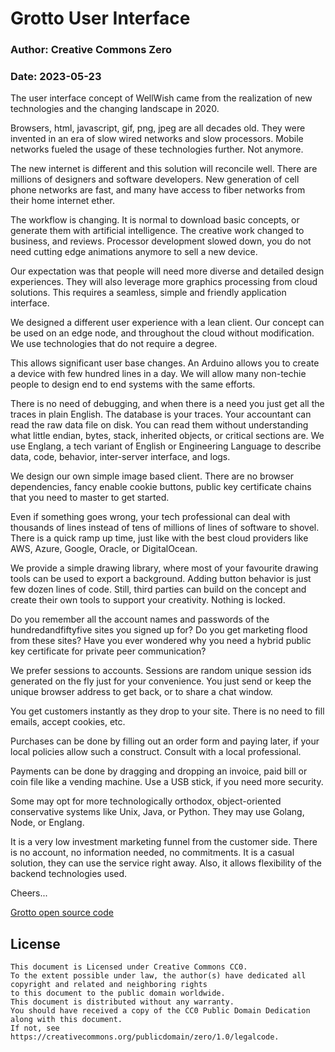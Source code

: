 # Grotto User Interface
### Author: Creative Commons Zero
### Date: 2023-05-23

The user interface concept of WellWish came from the realization of new technologies and
the changing landscape in 2020.

Browsers, html, javascript, gif, png, jpeg are all decades old.
They were invented in an era of slow wired networks and slow processors.
Mobile networks fueled the usage of these technologies further. Not anymore.

The new internet is different and this solution will reconcile well.
There are millions of designers and software developers.
New generation of cell phone networks are fast,
and many have access to fiber networks from their home internet ether.

The workflow is changing.
It is normal to download basic concepts, or generate them with artificial intelligence.
The creative work changed to business, and reviews.
Processor development slowed down, you do not need cutting edge animations anymore to sell a new device.

Our expectation was that people will need more diverse and detailed design experiences.
They will also leverage more graphics processing from cloud solutions.
This requires a seamless, simple and friendly application interface.

We designed a different user experience with a lean client.
Our concept can be used on an edge node, and throughout the cloud without modification.
We use technologies that do not require a degree.

This allows significant user base changes.
An Arduino allows you to create a device with few hundred lines in a day.
We will allow many non-techie people to design end to end systems with the same efforts.

There is no need of debugging, and when there is a need you just get all the traces in plain English.
The database is your traces. Your accountant can read the raw data file on disk.
You can read them without understanding what little endian, bytes,
stack, inherited objects, or critical sections are.
We use Englang, a tech variant of English or Engineering Language to describe data, code, behavior, inter-server interface, and logs.

We design our own simple image based client.
There are no browser dependencies, fancy enable cookie buttons, public key certificate chains that you need to master to get started.

Even if something goes wrong, your tech professional can deal with thousands of lines instead of tens of millions of lines of software to shovel.
There is a quick ramp up time, just like with the best cloud providers like AWS, Azure, Google, Oracle, or DigitalOcean.

We provide a simple drawing library, where most of your favourite drawing tools can be used to export a background.
Adding button behavior is just few dozen lines of code.
Still, third parties can build on the concept and create their own tools to support your creativity.
Nothing is locked.

Do you remember all the account names and passwords of the hundredandfiftyfive sites you signed up for?
Do you get marketing flood from these sites?
Have you ever wondered why you need a hybrid public key certificate for private peer communication?

We prefer sessions to accounts.
Sessions are random unique session ids generated on the fly just for your convenience.
You just send or keep the unique browser address to get back, or to share a chat window.

You get customers instantly as they drop to your site.
There is no need to fill emails, accept cookies, etc.

Purchases can be done by filling out an order form and paying later, if your local policies allow such a construct.
Consult with a local professional.

Payments can be done by dragging and dropping an invoice, paid bill or coin file like a vending machine.
Use a USB stick, if you need more security.

Some may opt for more technologically orthodox, object-oriented conservative systems like Unix, Java, or Python.
They may use Golang, Node, or Englang.

It is a very low investment marketing funnel from the customer side.
There is no account, no information needed, no commitments.
It is a casual solution, they can use the service right away.
Also, it allows flexibility of the backend technologies used.


Cheers...

[Grotto open source code](https://gitlab.com/eper.io/grotto)


## License

```
This document is Licensed under Creative Commons CC0.
To the extent possible under law, the author(s) have dedicated all copyright and related and neighboring rights
to this document to the public domain worldwide.
This document is distributed without any warranty.
You should have received a copy of the CC0 Public Domain Dedication along with this document.
If not, see https://creativecommons.org/publicdomain/zero/1.0/legalcode.
```
